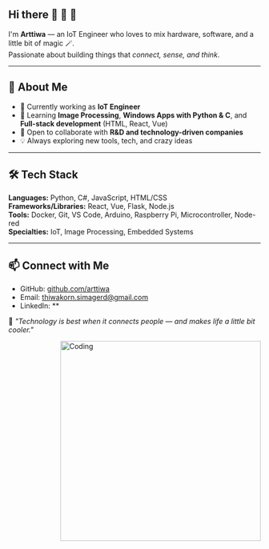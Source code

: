## Hi there 👋 🫠 👋

I'm **Arttiwa** — an IoT Engineer who loves to mix hardware, software, and a little bit of magic 🪄.  
Passionate about building things that *connect, sense, and think*.

---

## 🚀 About Me
- 🔭 Currently working as **IoT Engineer**  
- 🌱 Learning **Image Processing**, **Windows Apps with Python & C**, and **Full-stack development** (HTML, React, Vue)  
- 👯 Open to collaborate with **R&D and technology-driven companies**  
- 💡 Always exploring new tools, tech, and crazy ideas

---

## 🛠 Tech Stack
**Languages:** Python, C#, JavaScript, HTML/CSS  
**Frameworks/Libraries:** React, Vue, Flask, Node.js  
**Tools:** Docker, Git, VS Code, Arduino, Raspberry Pi, Microcontroller, Node-red  
**Specialties:** IoT, Image Processing, Embedded Systems  

---

## 📫 Connect with Me
- GitHub: [github.com/arttiwa](https://github.com/arttiwa)
- Email: thiwakorn.simagerd@gmail.com
- LinkedIn: **


💬 *"Technology is best when it connects people — and makes life a little bit cooler."*

<img align="right" alt="Coding" width="400" src="https://media.giphy.com/media/qgQUggAC3Pfv687qPC/giphy.gif">



